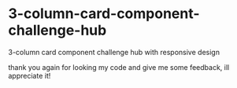 # 3-column-card-component-challenge-hub
3-column  card component challenge hub with responsive design


thank you again for looking my code and give me some feedback, ill appreciate it!
